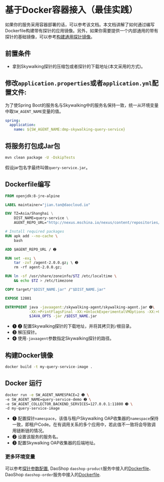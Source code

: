 # 基于Docker容器接入（最佳实践）

如果你的服务采用容器部署的话，可以参考该文档。本文档讲解了如何通过编写Dockerfile构建带有探针的应用镜像。另外，如果你需要提供一个内部通用的带有探针的基础镜像，可以参考[构建通用探针镜像](common-agent-image.md)。

## 前置条件
- 拿到Skywalking探针的压缩包或者探针的下载地址(本文采用的方式)。

## 修改`application.properties`或者`application.yml`配置文件:
为了使Spring Boot的服务名与Skywalking中的服务名保持一致，统一从环境变量中取`SW_AGENT_NAME`变量的值。
```yaml
spring:
  application:
    name: ${SW_AGENT_NAME:dmp-skywalking-query-service} 
```

## 将服务打包成Jar包

```bash
mvn clean package -U -DskipTests
```

假设jar包名字最终叫做`query-service.jar`。

## Dockerfile编写

```dockerfile
FROM openjdk:8-jre-alpine

LABEL maintainer="jian.tan@daocloud.io"

ENV TZ=Asia/Shanghai \
    DIST_NAME=query-service \
    AGENT_REPO_URL="http://nexus.mschina.io/nexus/content/repositories/labs/org/apache/skywalking/dmp/agent/2.0.0/agent-2.0.0.gz" ➊

# Install required packages
RUN apk add --no-cache \
    bash

ADD $AGENT_REPO_URL / ➋

RUN set -ex; \
    tar -zxf /agent-2.0.0.gz; \ ➌
    rm -rf agent-2.0.0.gz;

RUN ln -sf /usr/share/zoneinfo/$TZ /etc/localtime \
    && echo $TZ > /etc/timezone

COPY target/"$DIST_NAME.jar" /"$DIST_NAME.jar"

EXPOSE 12801

ENTRYPOINT java -javaagent:/skywalking-agent/skywalking-agent.jar ➍\
           -XX:+PrintFlagsFinal -XX:+UnlockExperimentalVMOptions -XX:+UseCGroupMemoryLimitForHeap \
           $JAVA_OPTS -jar /$DIST_NAME.jar 
```

- ➊ ➋ 配置Skywalking探针的下载地址，并将其拷贝到`/`根目录。
- ➌ 解压探针。
- ➍ 使用`-javaagent`参数指定Skywalking探针的路径。

## 构建Docker镜像

```bash
docker build -t my-query-service-image .
```

## Docker 运行

```bash
docker run -e SW_AGENT_NAMESPACE=2 ➊ \
-e SW_AGENT_NAME=query-service-demo ➋ \
-e SW_AGENT_COLLECTOR_BACKEND_SERVICES=127.0.0.1:11800 ➌ \
-d my-query-service-image
```

- ➊ 配置探针`namespace`，该值与租户Skywalking OAP收集器的`namespace`保持一致，即租户Code。在有调用关系的多个应用中，若此值不一致将会导致调用链断链的情况。
- ➋ 设置该服务的服务名。
- ➌ 配置Skywalking OAP收集器的后端地址。

### 更多环境变量

 可以参考[探针参数配置](agent-settings.md), DaoShop `daoshop-product`服务中接入的[Dockerfile](https://github.com/DaoCloud-Labs/daoshop-product/blob/master/Dockerfile)、DaoShop `daoshop-order`服务中接入的[Dockerfile](https://github.com/DaoCloud-Labs/daoshop-order/blob/master/Dockerfile).
 
